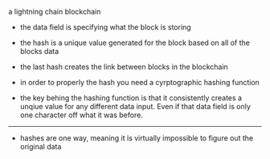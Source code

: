 a lightning chain blockchain



* the data field is specifying what the block is storing
* the hash is a unique value generated for the block based on all of the blocks data
* the last hash creates the link between blocks in the blockchain


* in order to properly the hash you need a cyrptographic hashing function
* the key behing the hashing function is that it consistently creates a unqiue value for any different data input. Even if that data field is only one character off what it was before.

-------------
* hashes are one way, meaning it is virtually impossible to figure out the original data